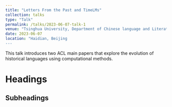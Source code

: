 ```yaml
---
title: "Letters From the Past and TimeLMs"
collection: talks
type: "Talk"
permalink: /talks/2023-06-07-talk-1
venue: "Tsinghua University, Department of Chinese language and Literature"
date: 2023-06-07
location: "Haidian, Beijing
---
```


This talk introduces two ACL main papers that explore the evolution of historical languages using computational methods.

Headings
======

Subheadings
------
